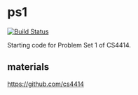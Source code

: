 ps1
===

[![Build Status](https://travis-ci.org/cs4414/ps1.svg?branch=master)](https://travis-ci.org/cs4414/ps1)

Starting code for Problem Set 1 of CS4414.


## materials

https://github.com/cs4414
